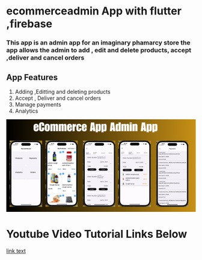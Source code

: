 # ecommerceadmin App with flutter ,firebase
<h3>This app is an admin app for an imaginary phamarcy store the app allows the admin to add , edit and delete products,  accept ,deliver and cancel orders</h3>
<h2>App Features</h2>
<ol>
<li>Adding ,Editting and deleting products</li>
<li>Accept , Deliver and cancel orders</li>
<li>Manage payments</li>
<li>Analytics</li>
  
</ol>

<img src="ecommerceadmin.png"/>

<h1>Youtube Video Tutorial Links Below</h1>
<a href="https://www.youtube.com/watch?v=81sGSVA8cO0&list=PLw0PWVv7CMzl6n9Q6ga2U1Y3tsgW7JD9Q">link text</a>


